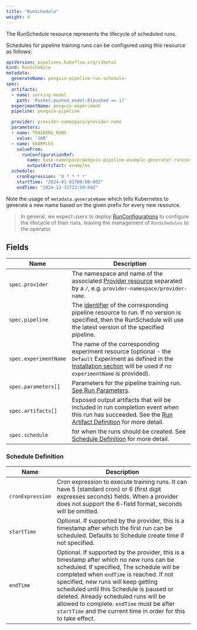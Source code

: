 ```yaml
---
title: "RunSchedule"
weight: 4
---
```


The RunSchedule resource represents the lifecycle of scheduled runs.

Schedules for pipeline training runs can be configured using this resource as follows:

```yaml
apiVersion: pipelines.kubeflow.org/v1beta1
kind: RunSchedule
metadata:
  generateName: penguin-pipeline-run-schedule-
spec:
  artifacts:
  - name: serving-model
    path: 'Pusher:pushed_model:0[pushed == 1]'
  experimentName: penguin-experiment
  pipeline: penguin-pipeline

  provider: provider-namespace/provider-name
  parameters:
  - name: TRAINING_RUNS
    value: '100'
  - name: EXAMPLES
    valueFrom:
      runConfigurationRef:
        name: base-namespace/penguin-pipeline-example-generator-runconfiguration
        outputArtifact: examples
  schedule:
    cronExpression: '0 * * * *'
    startTime: "2024-01-01T00:00:00Z"
    endTime: "2024-12-31T23:59:59Z"
```

Note the usage of `metadata.generateName` which tells Kubernetes to generate a new name based on the given prefix for every new resource.
> In general, we expect users to deploy [RunConfigurations](../runconfiguration) to configure the lifecycle of their runs, leaving the management of `RunSchedules` to the operator.

## Fields

| Name                  | Description                                                                                                                                                                                                                                |
| --------------------- | ------------------------------------------------------------------------------------------------------------------------------------------------------------------------------------------------------------------------------------------ |
| `spec.provider`       | The namespace and name of the associated [Provider resource](../provider/) separated by a `/`, e.g. `provider-namespace/provider-name`.                                                                                                    |
| `spec.pipeline`       | The [identifier](../pipeline/#identifier) of the corresponding pipeline resource to run. If no version is specified, then the RunSchedule will use the latest version of the specified pipeline.                                           |
| `spec.experimentName` | The name of the corresponding experiment resource (optional - the `Default` Experiment as defined in the [Installation section](../../../getting-started/installation#build-and-install) will be used if no `experimentName` is provided). |
| `spec.parameters[]`   | Parameters for the pipeline training run. [See Run Parameters](../run#run-parameters-definition).                                                                                                                                          |
| `spec.artifacts[]`    | Exposed output artifacts that will be included in run completion event when this run has succeeded. See the [Run Artifact Definition](../run#run-artifact-definition) for more detail.                                                     |
| `spec.schedule`       | for when the runs should be created. See [Schedule Definition](#schedule-definition) for more detail.                                                                                                                                      |


### Schedule Definition
| Name             | Description                                                                                                                                                                                                                                                                                                                                                                                                                   |
| ---------------- | ----------------------------------------------------------------------------------------------------------------------------------------------------------------------------------------------------------------------------------------------------------------------------------------------------------------------------------------------------------------------------------------------------------------------------- |
| `cronExpression` | Cron expression to execute training runs. It can have 5 (standard cron) or 6 (first digit expresses seconds) fields. When a provider does not support the 6-field format, seconds will be omitted.                                                                                                                                                                                                                            |
| `startTime`      | Optional. If supported by the provider, this is a timestamp after which the first run can be scheduled. Defaults to Schedule create time if not specified.                                                                                                                                                                                                                                                                    |
| `endTime`        | Optional. If supported by the provider, this is a timestamp after which no new runs can be scheduled. If specified, The schedule will be completed when `endTime` is reached. If not specified, new runs will keep getting scheduled until this Schedule is paused or deleted. Already scheduled runs will be allowed to complete. `endTime` must be after `startTime` and the current time in order for this to take effect. |

